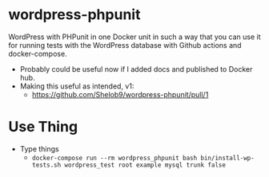 # wordpress-phpunit

WordPress with PHPunit in one Docker unit in such a way that you can use it for running tests with the WordPress database with Github actions and docker-compose.

- Probably could be useful now if I added docs and published to Docker hub.
- Making this useful as intended, v1:
  - https://github.com/Shelob9/wordpress-phpunit/pull/1

# Use Thing

- Type things
  - `docker-compose run --rm wordpress_phpunit bash bin/install-wp-tests.sh wordpress_test root example mysql trunk false`
